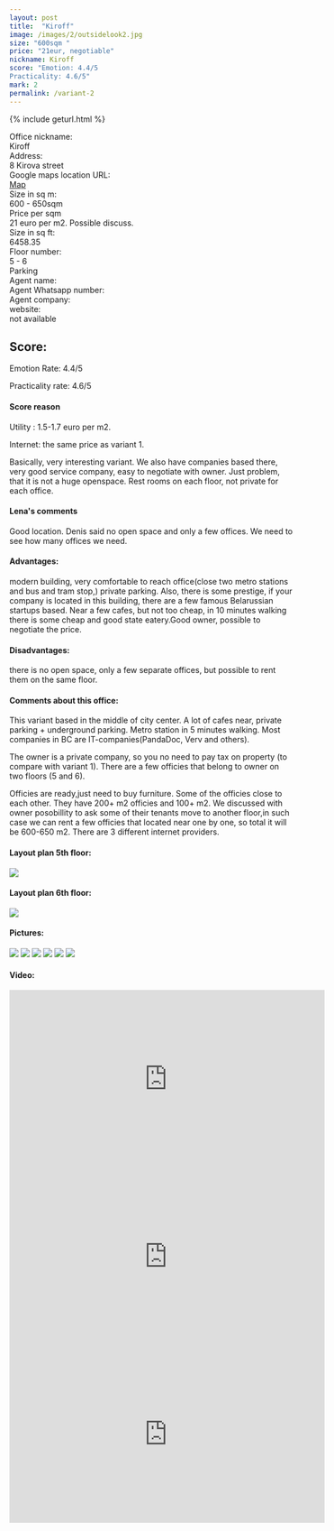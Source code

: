 ```yaml
---
layout: post
title:  "Kiroff"
image: /images/2/outsidelook2.jpg
size: "600sqm "
price: "21eur, negotiable"
nickname: Kiroff
score: "Emotion: 4.4/5
Practicality: 4.6/5"
mark: 2
permalink: /variant-2
---
```

{% include geturl.html %}
<div class="office-info-grid">
    <div>Office nickname:</div>
    <div>Kiroff</div>
    <div>Address:</div>
    <div> 8 Kirova street</div>
    <div>Google maps location URL:</div>
    <div><a href="https://www.google.com/maps/place/%D1%83%D0%BB.+%D0%9A%D0%B8%D1%80%D0%BE%D0%B2%D0%B0+8,+%D0%9C%D0%B8%D0%BD%D1%81%D0%BA/@53.8949508,27.5534266,17z/data=!3m1!4b1!4m5!3m4!1s0x46dbcfc39ffa13a7:0x837d9320b90890d!8m2!3d53.8949508!4d27.5556206">Map</a></div>
    <div>Size in sq m:</div>
    <div>600 - 650sqm</div>
    <div>Price per sqm</div>
    <div>21 euro per m2. Possible discuss.</div>
    <div>Size in sq ft:</div>
    <div>6458.35</div>
    <div>Floor number:</div>
    <div>5 - 6</div>
    <div>Parking</div>
    <div></div>
    <div>Agent name:</div>
    <div></div>
    <div>Agent Whatsapp number:</div>
    <div></div>
    <div>Agent company:</div>
    <div></div>
    <div>website:</div>
    <div>not available</div>
</div>

## Score: 

Emotion Rate: 4.4/5

Practicality rate: 4.6/5

#### Score reason

Utility : 1.5-1.7 euro per m2.

Internet: the same price as variant 1.

Basically, very interesting variant. We also have companies based there, very good service company, easy to negotiate with owner. Just problem, that it is not a huge openspace. Rest rooms on each floor, not private for each office.

#### Lena's comments

Good location. Denis said no open space and only a few offices. We need to see how many offices we need. 

#### Advantages: 

modern building, very comfortable to reach office(close two metro stations and bus and tram stop,) private parking. Also, there is some prestige, if your company is located in this building, there are a few famous Belarussian startups based. Near a few cafes, but not too cheap, in 10 minutes walking there is some cheap and good state eatery.Good owner, possible to negotiate the price.


#### Disadvantages: 

there is no open space, only a few separate offices, but possible to rent them on the same floor.

#### Comments about this office:

This variant based in the middle of city center. A lot of cafes near, private parking + underground parking. Metro station in 5 minutes walking. Most companies in BC are IT-companies(PandaDoc, Verv and others). 

The owner is a private company, so you no need to pay tax on property (to compare with variant 1). There are a few officies that belong to owner on two floors (5 and 6). 

Officies are ready,just need to buy furniture. Some of the officies close to each other. They have 200+ m2 officies and 100+ m2. We discussed with owner posobillity to ask some of their tenants move to another floor,in such case we can rent a few officies that located near one by one, so total it will be 600-650 m2. There are 3 different internet providers.

#### Layout plan 5th floor:

<img src="{{ '/images/2/Plan5floor.jpg' | prepend: SourceUrl }}">

#### Layout plan 6th floor:

<img src="{{ '/images/2/Plan6floor.jpg' | prepend: SourceUrl }}">

#### Pictures:

<img src="{{ '/images/2/hall.jpg' | prepend: SourceUrl }}">

<img src="{{ '/images/2/reception.jpg' | prepend: SourceUrl }}">

<img src="{{ '/images/2/Office5floor.jpg' | prepend: SourceUrl }}">

<img src="{{ '/images/2/Office6floor.jpg' | prepend: SourceUrl }}">

<img src="{{ '/images/2/outsidelook.jpg' | prepend: SourceUrl }}">

<img src="{{ '/images/2/outsidelook2.jpg' | prepend: SourceUrl }}">

#### Video:

<iframe width="560" height="315" src="https://www.youtube.com/embed/axaOaR9NREo" frameborder="0" allow="accelerometer; autoplay; clipboard-write; encrypted-media; gyroscope; picture-in-picture" allowfullscreen></iframe>

<iframe width="560" height="315" src="https://www.youtube.com/embed/YZBy4yVV-so" frameborder="0" allow="accelerometer; autoplay; clipboard-write; encrypted-media; gyroscope; picture-in-picture" allowfullscreen></iframe>

<iframe width="560" height="315" src="https://www.youtube.com/embed/GJ7nLQuY_DM" frameborder="0" allow="accelerometer; autoplay; clipboard-write; encrypted-media; gyroscope; picture-in-picture" allowfullscreen></iframe>